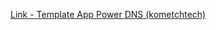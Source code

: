 [Link - Template App Power DNS (kometchtech)](https://github.com/kometchtech/Zabbix_Template_PowerDNS_recursor)
